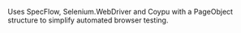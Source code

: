 Uses SpecFlow, Selenium.WebDriver and Coypu with a PageObject structure to simplify automated browser testing.